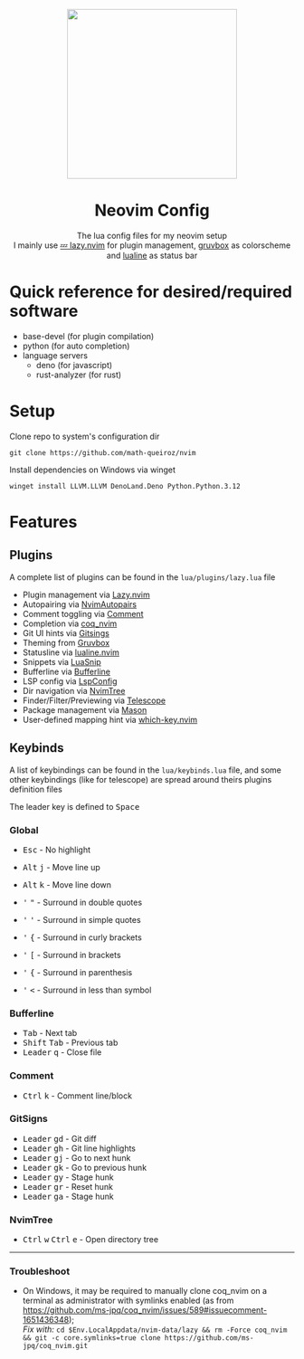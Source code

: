 <div align="center"><p>
  <img src="https://github.com/math-queiroz/nvim/assets/61330506/22151668-ed72-4f53-a5a7-5e42bd0e8e24" width="300">
  <h1>Neovim Config</h1>
  <span>The lua config files for my neovim setup</span><br>
  <span>
    I mainly use <a href="https://github.com/folke/lazy.nvim">💤 lazy.nvim</a> for plugin management,
    <a href="https://github.com/ellisonleao/gruvbox.nvim">gruvbox</a> as colorscheme and
    <a href="https://github.com/nvim-lualine/lualine.nvim">lualine</a> as status bar
  </span>
</p></div>

# Quick reference for desired/required software
- base-devel (for plugin compilation)
- python (for auto completion)
- language servers
  - deno (for javascript)
  - rust-analyzer (for rust)

# Setup

Clone repo to system's configuration dir

```
git clone https://github.com/math-queiroz/nvim
```

Install dependencies on Windows via winget

```
winget install LLVM.LLVM DenoLand.Deno Python.Python.3.12
```

# Features

## Plugins
A complete list of plugins can be found in the `lua/plugins/lazy.lua` file

+ Plugin management via [Lazy.nvim](https://github.com/folke/lazy.nvim)
+ Autopairing via [NvimAutopairs](https://github.com/windwp/nvim-autopairs)
+ Comment toggling via [Comment](https://github.com/numToStr/Comment.nvim)
+ Completion via [coq_nvim](https://github.com/ms-jpq/coq_nvim)
+ Git UI hints via [Gitsings](https://github.com/lewis6991/gitsigns.nvim)
+ Theming from [Gruvbox](https://github.com/ellisonleao/gruvbox.nvim)
+ Statusline via [lualine.nvim](https://github.com/nvim-lualine/lualine.nvim)
+ Snippets via [LuaSnip](https://github.com/L3MON4D3/LuaSnip)
+ Bufferline via [Bufferline](https://github.com/akinsho/bufferline.nvim)
+ LSP config via [LspConfig](https://github.com/neovim/nvim-lspconfig)
+ Dir navigation via [NvimTree](https://github.com/nvim-tree/nvim-tree.lua)
+ Finder/Filter/Previewing via [Telescope](https://github.com/nvim-telescope/telescope.nvim)
+ Package management via [Mason](https://github.com/williamboman/mason.nvim)
+ User-defined mapping hint via [which-key.nvim](https://github.com/folke/which-key.nvim)

## Keybinds
A list of keybindings can be found in the `lua/keybinds.lua` file, 
and some other keybindings (like for telescope) are spread around theirs plugins definition files

The leader key is defined to <kbd>Space</kbd>

### Global
+ <kbd>Esc</kbd> - No highlight

+ <kbd>Alt</kbd> <kbd>j</kbd> - Move line up
+ <kbd>Alt</kbd> <kbd>k</kbd> - Move line down

+ <kbd>'</kbd> <kbd>"</kbd> - Surround in double quotes
+ <kbd>'</kbd> <kbd>'</kbd> - Surround in simple quotes
+ <kbd>'</kbd> <kbd>{</kbd> - Surround in curly brackets
+ <kbd>'</kbd> <kbd>[</kbd> - Surround in brackets
+ <kbd>'</kbd> <kbd>{</kbd> - Surround in parenthesis
+ <kbd>'</kbd> <kbd><</kbd> - Surround in less than symbol


### Bufferline
+ <kbd>Tab</kbd> - Next tab
+ <kbd>Shift</kbd> <kbd>Tab</kbd> - Previous tab
+ <kbd>Leader</kbd> <kbd>q</kbd> - Close file

### Comment
+ <kbd>Ctrl</kbd> <kbd>k</kbd> - Comment line/block

### GitSigns
+ <kbd>Leader</kbd> <kbd>gd</kbd> - Git diff
+ <kbd>Leader</kbd> <kbd>gh</kbd> - Git line highlights
+ <kbd>Leader</kbd> <kbd>gj</kbd> - Go to next hunk
+ <kbd>Leader</kbd> <kbd>gk</kbd> - Go to previous hunk
+ <kbd>Leader</kbd> <kbd>gy</kbd> - Stage hunk
+ <kbd>Leader</kbd> <kbd>gr</kbd> - Reset hunk
+ <kbd>Leader</kbd> <kbd>ga</kbd> - Stage hunk

### NvimTree
+ <kbd>Ctrl</kbd> <kbd>w</kbd> <kbd>Ctrl</kbd> <kbd>e</kbd>  - Open directory tree

---

### Troubleshoot

- On Windows, it may be required to manually clone coq_nvim on a terminal as administrator with symlinks enabled (as from https://github.com/ms-jpq/coq_nvim/issues/589#issuecomment-1651436348);   
*Fix with:* `cd $Env.LocalAppdata/nvim-data/lazy && rm -Force coq_nvim && git -c core.symlinks=true clone https://github.com/ms-jpq/coq_nvim.git`
